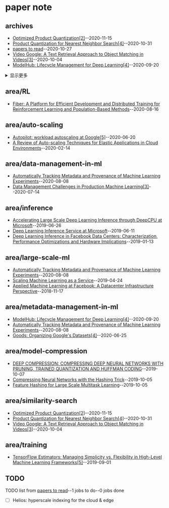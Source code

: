 # paper note
## archives
- [Optimized Product Quantization[2]](https://github.com/egolearner/paper-note/issues/20)--2020-11-15
- [Product Quantization for Nearest Neighbor Search[4]](https://github.com/egolearner/paper-note/issues/19)--2020-10-31
- [papers to read](https://github.com/egolearner/paper-note/issues/18)--2020-10-27
- [Video Google: A Text Retrieval Approach to Object Matching in Videos[3]](https://github.com/egolearner/paper-note/issues/17)--2020-10-04
- [ModelHub: Lifecycle Management for Deep Learning[4]](https://github.com/egolearner/paper-note/issues/16)--2020-09-20
<details><summary>显示更多</summary>

- [Fiber: A Platform for Efficient Development and Distributed Training for Reinforcement Learning and Population-Based Methods](https://github.com/egolearner/paper-note/issues/15)--2020-08-16
- [Automatically Tracking Metadata and Provenance of Machine Learning Experiments](https://github.com/egolearner/paper-note/issues/14)--2020-08-08
- [Data Management Challenges in Production Machine Learning[3]](https://github.com/egolearner/paper-note/issues/13)--2020-07-14
- [Goods: Organizing Google's Datasets[4]](https://github.com/egolearner/paper-note/issues/12)--2020-06-25
- [Autopilot: workload autoscaling at Google[5]](https://github.com/egolearner/paper-note/issues/11)--2020-06-20
- [A Review of Auto-scaling Techniques for Elastic Applications in Cloud Environments](https://github.com/egolearner/paper-note/issues/10)--2020-02-14
- [DEEP COMPRESSION: COMPRESSING DEEP NEURAL NETWORKS WITH PRUNING, TRAINED QUANTIZATION AND HUFFMAN CODING](https://github.com/egolearner/paper-note/issues/9)--2019-10-07
- [Compressing Neural Networks with the Hashing Trick](https://github.com/egolearner/paper-note/issues/8)--2019-10-05
- [Feature Hashing for Large Scale Multitask Learning](https://github.com/egolearner/paper-note/issues/7)--2019-10-05
- [TensorFlow Estimators: Managing Simplicity vs. Flexibility in High-Level Machine Learning Frameworks[5]](https://github.com/egolearner/paper-note/issues/6)--2019-09-01
- [Accelerating Large Scale Deep Learning Inference through DeepCPU at Microsoft](https://github.com/egolearner/paper-note/issues/5)--2019-06-26
- [Deep Learning Inference Service at Microsoft](https://github.com/egolearner/paper-note/issues/4)--2019-06-11
- [Scaling Machine Learning as a Service](https://github.com/egolearner/paper-note/issues/3)--2019-04-24
- [Deep Learning Inference in Facebook Data Centers: Characterization, Performance Optimizations and Hardware Implications](https://github.com/egolearner/paper-note/issues/2)--2019-01-13
- [Applied Machine Learning at Facebook: A Datacenter Infrastructure Perspective](https://github.com/egolearner/paper-note/issues/1)--2018-11-17
</details>

## area/RL
- [Fiber: A Platform for Efficient Development and Distributed Training for Reinforcement Learning and Population-Based Methods](https://github.com/egolearner/paper-note/issues/15)--2020-08-16
## area/auto-scaling
- [Autopilot: workload autoscaling at Google[5]](https://github.com/egolearner/paper-note/issues/11)--2020-06-20
- [A Review of Auto-scaling Techniques for Elastic Applications in Cloud Environments](https://github.com/egolearner/paper-note/issues/10)--2020-02-14
## area/data-management-in-ml
- [Automatically Tracking Metadata and Provenance of Machine Learning Experiments](https://github.com/egolearner/paper-note/issues/14)--2020-08-08
- [Data Management Challenges in Production Machine Learning[3]](https://github.com/egolearner/paper-note/issues/13)--2020-07-14
## area/inference
- [Accelerating Large Scale Deep Learning Inference through DeepCPU at Microsoft](https://github.com/egolearner/paper-note/issues/5)--2019-06-26
- [Deep Learning Inference Service at Microsoft](https://github.com/egolearner/paper-note/issues/4)--2019-06-11
- [Deep Learning Inference in Facebook Data Centers: Characterization, Performance Optimizations and Hardware Implications](https://github.com/egolearner/paper-note/issues/2)--2019-01-13
## area/large-scale-ml
- [Automatically Tracking Metadata and Provenance of Machine Learning Experiments](https://github.com/egolearner/paper-note/issues/14)--2020-08-08
- [Scaling Machine Learning as a Service](https://github.com/egolearner/paper-note/issues/3)--2019-04-24
- [Applied Machine Learning at Facebook: A Datacenter Infrastructure Perspective](https://github.com/egolearner/paper-note/issues/1)--2018-11-17
## area/metadata-management-in-ml
- [ModelHub: Lifecycle Management for Deep Learning[4]](https://github.com/egolearner/paper-note/issues/16)--2020-09-20
- [Automatically Tracking Metadata and Provenance of Machine Learning Experiments](https://github.com/egolearner/paper-note/issues/14)--2020-08-08
- [Goods: Organizing Google's Datasets[4]](https://github.com/egolearner/paper-note/issues/12)--2020-06-25
## area/model-compression
- [DEEP COMPRESSION: COMPRESSING DEEP NEURAL NETWORKS WITH PRUNING, TRAINED QUANTIZATION AND HUFFMAN CODING](https://github.com/egolearner/paper-note/issues/9)--2019-10-07
- [Compressing Neural Networks with the Hashing Trick](https://github.com/egolearner/paper-note/issues/8)--2019-10-05
- [Feature Hashing for Large Scale Multitask Learning](https://github.com/egolearner/paper-note/issues/7)--2019-10-05
## area/similarity-search
- [Optimized Product Quantization[2]](https://github.com/egolearner/paper-note/issues/20)--2020-11-15
- [Product Quantization for Nearest Neighbor Search[4]](https://github.com/egolearner/paper-note/issues/19)--2020-10-31
- [Video Google: A Text Retrieval Approach to Object Matching in Videos[3]](https://github.com/egolearner/paper-note/issues/17)--2020-10-04
## area/training
- [TensorFlow Estimators: Managing Simplicity vs. Flexibility in High-Level Machine Learning Frameworks[5]](https://github.com/egolearner/paper-note/issues/6)--2019-09-01
## TODO
TODO list from [papers to read](https://github.com/egolearner/paper-note/issues/18)--1 jobs to do--0 jobs done
- [ ] Helios: hyperscale indexing for the cloud & edge


